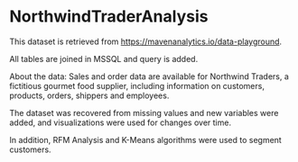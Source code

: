 # NorthwindTraderAnalysis

This dataset is retrieved from https://mavenanalytics.io/data-playground.

All tables are joined in MSSQL and query is added.

About the data:
Sales and order data are available for Northwind Traders, a fictitious gourmet food supplier, including information on customers, products, orders, shippers and employees.

The dataset was recovered from missing values and new variables were added, and visualizations were used for changes over time.

In addition, RFM Analysis and K-Means algorithms were used to segment customers.
